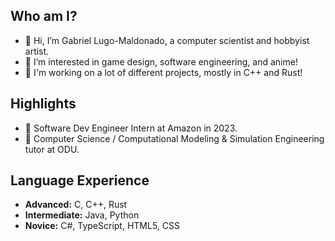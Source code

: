 ## Who am I?
- 👋 Hi, I’m Gabriel Lugo-Maldonado, a computer scientist and hobbyist artist.
- 👀 I’m interested in game design, software engineering, and anime!
- 🚀 I'm working on a lot of different projects, mostly in C++ and Rust!

## Highlights
- 📖 Software Dev Engineer Intern at Amazon in 2023.
- 🏫 Computer Science / Computational Modeling & Simulation Engineering tutor at ODU.

## Language Experience
- **Advanced:** C, C++, Rust 
- **Intermediate:** Java, Python
- **Novice:** C#, TypeScript, HTML5, CSS
<!---- 💞️ I’m looking to collaborate on ...
- 📫 How to reach me: g.alexander.maldonado@gmail.com--->

<!---
GTLugo/GTLugo is a ✨ special ✨ repository because its `README.md` (this file) appears on your GitHub profile.
You can click the Preview link to take a look at your changes.
--->
